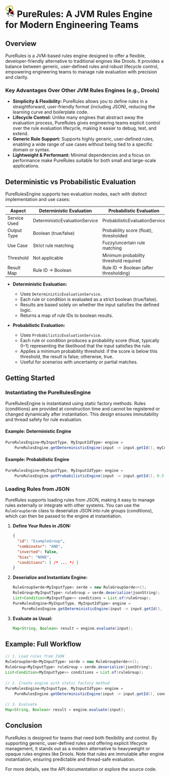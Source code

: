 # <img src="./website/src/content/vault/Assets/logos/thinking_duke.svg" width="30" alt="pure-rules-logo"/> PureRules: A JVM Rules Engine for Modern Engineering Teams

## Overview
PureRules is a JVM-based rules engine designed to offer a flexible, developer-friendly alternative to traditional engines like Drools. It provides a balance between generic, user-defined rules and robust lifecycle control, empowering engineering teams to manage rule evaluation with precision and clarity.

### Key Advantages Over Other JVM Rules Engines (e.g., Drools)
- **Simplicity & Flexibility:** PureRules allows you to define rules in a straightforward, user-friendly format (including JSON), reducing the learning curve and boilerplate code.
- **Lifecycle Control:** Unlike many engines that abstract away the evaluation process, PureRules gives engineering teams explicit control over the rule evaluation lifecycle, making it easier to debug, test, and extend.
- **Generic Rule Support:** Supports highly generic, user-defined rules, enabling a wide range of use cases without being tied to a specific domain or syntax.
- **Lightweight & Performant:** Minimal dependencies and a focus on performance make PureRules suitable for both small and large-scale applications.

## Deterministic vs Probabilistic Evaluation
PureRulesEngine supports two evaluation modes, each with distinct implementation and use cases:

| Aspect                | Deterministic Evaluation                | Probabilistic Evaluation                  |
|-----------------------|----------------------------------------|-------------------------------------------|
| Service Used          | DeterministicEvaluationService          | ProbabilisticEvaluationService            |
| Output Type           | Boolean (true/false)                    | Probability score (float), thresholded    |
| Use Case              | Strict rule matching                    | Fuzzy/uncertain rule matching             |
| Threshold             | Not applicable                          | Minimum probability threshold required    |
| Result Map            | Rule ID → Boolean                       | Rule ID → Boolean (after thresholding)    |

- **Deterministic Evaluation:**
  - Uses `DeterministicEvaluationService`.
  - Each rule or condition is evaluated as a strict boolean (true/false).
  - Results are based solely on whether the input satisfies the defined logic.
  - Returns a map of rule IDs to boolean results.

- **Probabilistic Evaluation:**
  - Uses `ProbabilisticEvaluationService`.
  - Each rule or condition produces a probability score (float, typically 0–1) representing the likelihood that the input satisfies the rule.
  - Applies a minimum probability threshold: if the score is below this threshold, the result is false; otherwise, true.
  - Useful for scenarios with uncertainty or partial matches.

## Getting Started

### Instantiating the PureRulesEngine
PureRulesEngine is instantiated using static factory methods. Rules (conditions) are provided at construction time and cannot be registered or changed dynamically after instantiation. This design ensures immutability and thread safety for rule evaluation.

#### Example: Deterministic Engine
```java
PureRulesEngine<MyInputType, MyInputIdType> engine =
    PureRulesEngine.getDeterministicEngine(input -> input.getId(), myConditionsList);
```

#### Example: Probabilistic Engine
```java
PureRulesEngine<MyInputType, MyInputIdType> engine =
    PureRulesEngine.getProbabilisticEngine(input -> input.getId(), 0.5f, myConditionsList);
```

### Loading Rules from JSON
PureRules supports loading rules from JSON, making it easy to manage rules externally or integrate with other systems. You can use the `RuleGroupSerde` class to deserialize JSON into rule groups (conditions), which can then be passed to the engine at instantiation.

1. **Define Your Rules in JSON:**
   ```json
   {
     "id": "ExampleGroup",
     "combinator": "AND",
     "inverted": false,
     "bias": "NONE",
     "conditions": [ /* ... */ ]
   }
   ```
2. **Deserialize and Instantiate Engine:**
   ```java
   RuleGroupSerde<MyInputType> serde = new RuleGroupSerde<>();
   RuleGroup<MyInputType> ruleGroup = serde.deserialize(jsonString);
   List<Condition<MyInputType>> conditions = List.of(ruleGroup);
   PureRulesEngine<MyInputType, MyInputIdType> engine =
       PureRulesEngine.getDeterministicEngine(input -> input.getId(), conditions);
   ```
3. **Evaluate as Usual:**
   ```java
   Map<String, Boolean> result = engine.evaluate(input);
   ```

## Example: Full Workflow
```java
// 1. Load rules from JSON
RuleGroupSerde<MyInputType> serde = new RuleGroupSerde<>();
RuleGroup<MyInputType> ruleGroup = serde.deserialize(jsonString);
List<Condition<MyInputType>> conditions = List.of(ruleGroup);

// 2. Create engine with static factory method
PureRulesEngine<MyInputType, MyInputIdType> engine =
    PureRulesEngine.getDeterministicEngine(input -> input.getId(), conditions);

// 3. Evaluate
Map<String, Boolean> result = engine.evaluate(input);
```

## Conclusion
PureRules is designed for teams that need both flexibility and control. By supporting generic, user-defined rules and offering explicit lifecycle management, it stands out as a modern alternative to heavyweight or opaque rules engines like Drools. Note that rules are immutable after engine instantiation, ensuring predictable and thread-safe evaluation.

For more details, see the API documentation or explore the source code.
